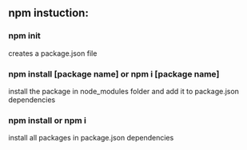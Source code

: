 ## npm instuction:
### npm init 
creates a package.json file
### npm install [package name] or npm i [package name]
install the package in node_modules folder and add it to package.json dependencies
### npm install or npm i
install all packages in package.json dependencies